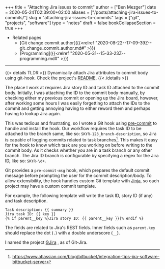 +++
title = "Attaching Jira issues to commit"
author = ["Ben Mezger"]
date = 2020-05-24T02:39:00+02:00
aliases = ["/posts/attaching-jira-issues-to-commits/"]
slug = "attaching-jira-issues-to-commits"
tags = ["git", "projects", "software"]
type = "notes"
draft = false
bookCollapseSection = true
+++

-   Related pages
    -   [Git change commit author]({{<relref "2020-08-22--17-09-39Z--git_change_commit_author.md#" >}})
    -   [Programming]({{<relref "2020-05-31--15-33-23Z--programming.md#" >}})

---

{{< details TLDR >}}
Dynamically attach Jira attributes to commit body using git-hook. Check the project's [README](https://github.com/benmezger/gjira/).
{{< /details >}}

The place I work at requires Jira story ID and task ID attached to the commit
body. Initially, I was attaching the ID to the commit body manually, by checking
either my previous commit or opening up the Jira board, however, after working
some hours I was easily forgetting to attach the IDs to the commit and getting
annoying having to either reword them and perhaps having to lookup Jira again.

This was tedious and frustrating, so I wrote a Git hook using [pre-commit](https://pre-commit.com) to
handle and install the hook. Our workflow requires the task ID to be attached to
the branch same, like so: `SKYR-123_branch-description`, so Jira is capable of
logging commits related to task branches[^fn:1].
This makes it easy for the hook to know which task are you working on before
writing to the commit body. As it checks whether you are in a task branch or any
other branch. The Jira ID branch is configurable by specifying a regex for the
Jira ID, like so: `SKYR-\d+`.

Git provides a `pre-commit-msg` hook, which prepares the default commit message
before prompting the user for the commit description/body. To allow
extensibility, the hook handles custom Git template with [Jinja](https://jinja.palletsprojects.com/en/2.11.x/templates/), so each project
may have a custom commit template.

For example, the following template will write the task ID, story ID (if any)
and task description.

```text
Task description: {{ summary }}
Jira task ID: {{ key }}
{% if parent__key %}Jira story ID: {{ parent__key }}{% endif %}
```

The fields are related to Jira's REST fields. Inner fields such as `parent.key`
should replace the dot (`.`) with a double underscore (`__`).

I named the project [GJira](https://github.com/benmezger/gjira/) , as of Git-Jira.

[^fn:1]: <https://www.atlassian.com/blog/bitbucket/integration-tips-jira-software-bitbucket-server>
